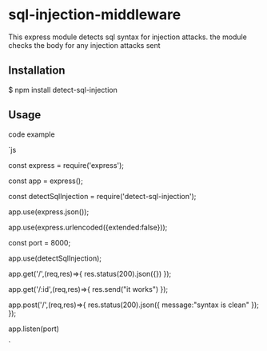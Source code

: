 # sql-injection-middleware


This express module detects sql syntax for injection attacks.
the module checks the body for any injection attacks sent 


## Installation

 $ npm install detect-sql-injection

## Usage

code example


`js

const express = require('express');

const app = express();

const detectSqlInjection = require('detect-sql-injection');


app.use(express.json());

app.use(express.urlencoded({extended:false}));

const port = 8000;



app.use(detectSqlInjection);


app.get('/',(req,res)=>{
    res.status(200).json({})
});

app.get('/:id',(req,res)=>{
    res.send("it works")
});

app.post('/',(req,res)=>{
    res.status(200).json({
        message:"syntax is clean"
    });
});

app.listen(port)

`